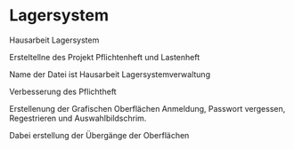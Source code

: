 # Lagersystem
Hausarbeit Lagersystem

Ersteltellne des Projekt Pflichtenheft und Lastenheft

Name der Datei ist Hausarbeit Lagersystemverwaltung

Verbesserung des Pflichtheft

Erstellenung der Grafischen Oberflächen Anmeldung, Passwort vergessen, Regestrieren und Auswahlbildschrim. 

Dabei erstellung der Übergänge der Oberflächen
